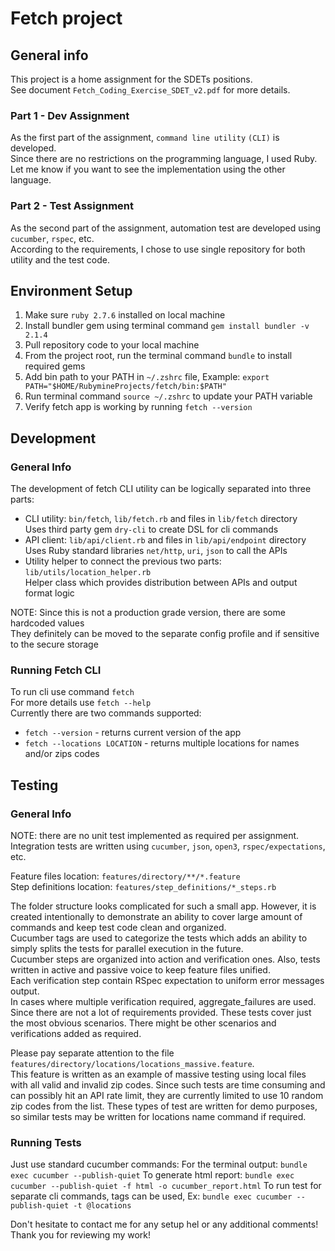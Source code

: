 # Fetch project
## General info
This project is a home assignment for the SDETs positions.   
See document `Fetch_Coding_Exercise_SDET_v2.pdf` for more details.

### Part 1 - Dev Assignment
As the first part of the assignment, `command line utility` `(CLI)` is developed.  
Since there are no restrictions on the programming language, I used Ruby.  
Let me know if you want to see the implementation using the other language.

### Part 2 - Test Assignment
As the second part of the assignment, automation test are developed using `cucumber`, `rspec`, etc.  
According to the requirements, I chose to use single repository for both utility and the test code.  

## Environment Setup
1. Make sure `ruby 2.7.6` installed on local machine
2. Install bundler gem using terminal command `gem install bundler -v 2.1.4`
3. Pull repository code to your local machine
4. From the project root, run the terminal command `bundle` to install required gems
5. Add bin path to your PATH in `~/.zshrc` file, Example: `export PATH="$HOME/RubymineProjects/fetch/bin:$PATH"`
6. Run terminal command `source ~/.zshrc` to update your PATH variable
7. Verify fetch app is working by running `fetch --version`

## Development
### General Info
The development of fetch CLI utility can be logically separated into three parts:  
- CLI utility: `bin/fetch`, `lib/fetch.rb` and files in `lib/fetch` directory  
Uses third party gem `dry-cli` to create DSL for cli commands  
- API client: `lib/api/client.rb` and files in `lib/api/endpoint` directory  
Uses Ruby standard libraries `net/http`, `uri`, `json` to call the APIs  
- Utility helper to connect the previous two parts: `lib/utils/location_helper.rb`  
Helper class which provides distribution between APIs and output format logic   

NOTE: Since this is not a production grade version, there are some hardcoded values  
They definitely can be moved to the separate config profile and if sensitive to the secure storage   

### Running Fetch CLI
To run cli use command `fetch`  
For more details use `fetch --help`  
Currently there are two commands supported: 
 - `fetch --version` - returns current version of the app 
 - `fetch --locations LOCATION` - returns multiple locations for names and/or zips codes

## Testing
### General Info
NOTE: there are no unit test implemented as required per assignment.  
Integration tests are written using `cucumber`, `json`, `open3`, `rspec/expectations`, etc.  

Feature files location: `features/directory/**/*.feature`  
Step definitions location: `features/step_definitions/*_steps.rb`  

The folder structure looks complicated for such a small app. However, it is created intentionally to demonstrate
an ability to cover large amount of commands and keep test code clean and organized.  
Cucumber tags are used to categorize the tests which adds an ability to simply splits the tests for parallel execution
in the future.  
Cucumber steps are organized into action and verification ones. Also, tests written in active and passive voice
to keep feature files unified.  
Each verification step contain RSpec expectation to uniform error messages output.  
In cases where multiple verification required, aggregate_failures are used.
Since there are not a lot of requirements provided. These tests cover just the most obvious scenarios.
There might be other scenarios and verifications added as required.

Please pay separate attention to the file `features/directory/locations/locations_massive.feature`.  
This feature is written as an example of massive testing using local files with all valid and invalid zip codes.
Since such tests are time consuming and can possibly hit an API rate limit, they are currently limited to use 10 random zip codes
from the list. These types of test are written for demo purposes, so similar tests may be written for locations name command if required.  

### Running Tests
Just use standard cucumber commands:
For the terminal output: `bundle exec cucumber --publish-quiet`
To generate html report: `bundle exec cucumber --publish-quiet -f html -o cucumber_report.html`
To run test for separate cli commands, tags can be used, Ex: `bundle exec cucumber --publish-quiet -t @locations`

Don't hesitate to contact me for any setup hel or any additional comments!  
Thank you for reviewing my work!
